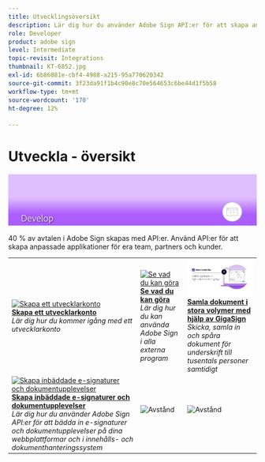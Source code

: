 ```yaml
---
title: Utvecklingsöversikt
description: Lär dig hur du använder Adobe Sign API:er för att skapa anpassade applikationer för team, partners och kunder
role: Developer
product: adobe sign
level: Intermediate
topic-revisit: Integrations
thumbnail: KT-6852.jpg
exl-id: 6b86081e-cbf4-4988-a215-95a770620342
source-git-commit: 3f23da91f1b4c90e8c70e564653c6be44d1f5b58
workflow-type: tm+mt
source-wordcount: '170'
ht-degree: 12%

---
```


# Utveckla - översikt

![Signera framkallningsbild](../assets/Hero-Develop.png)

40 % av avtalen i Adobe Sign skapas med API:er. Använd API:er för att skapa anpassade applikationer för era team, partners och kunder.

<table style="table-layout:fixed">
<tr>
  <td>
    <a href="https://www.adobe.io/apis/documentcloud/sign.html" target="_blank">
      <img alt="Skapa ett utvecklarkonto" src="../assets/Develop_Getting-Started.png" />
    </a>
    <div>
    <a href="https://www.adobe.io/apis/documentcloud/sign.html" target="_blank"><strong>Skapa ett utvecklarkonto</strong></a>
    </div>
    <em>Lär dig hur du kommer igång med ett utvecklarkonto</em>
    <br>
  </td>
  <td>
    <a href="https://www.adobe.io/apis/documentcloud/sign/docs.html" target="_blank">
      <img alt="Se vad du kan göra" src="../assets/Develop_Learn.png" />
    </a>
    <div>
    <a href="https://www.adobe.io/apis/documentcloud/sign/docs.html" target="_blank"><strong>Se vad du kan göra</strong></a>
    </div>
    <em>Lär dig hur du kan använda Adobe Sign i alla externa program</em>
    <br>
  </td>  
  <td>
    <a href="gigasign.md">
      <img alt="Samla dokument i stora volymer med hjälp av GigaSign" src="../assets/gigasign.jpg" />
    </a>
    <div>
    <a href="gigasign.md"><strong>Samla dokument i stora volymer med hjälp av GigaSign</strong></a>
    </div>
    <em>Skicka, samla in och spåra dokument för underskrift till tusentals personer samtidigt</em>
    <br>
  </td>
</tr>
<tr>
  <td>
    <a href="embeddedesignature.md">
      <img alt="Skapa inbäddade e-signaturer och dokumentupplevelser" src="assets/embeddedesignature/EmbedPart1_thumb.png" />
    </a>
    <div>
    <a href="embeddedesignature.md"><strong>Skapa inbäddade e-signaturer och dokumentupplevelser</strong></a>
    </div>
    <em>Lär dig hur du använder Adobe Sign API:er för att bädda in e-signaturer och dokumentupplevelser på dina webbplattformar och i innehålls- och dokumenthanteringssystem</em>
    <br>
  </td>
  <td>
    <img alt="Avstånd" src="../assets/Grayspacer.png" />
    <div>
    <br>
  </td>
  <td>
    <img alt="Avstånd" src="../assets/Grayspacer.png" />
    <div>
    <br>
  </td>
</tr>
</table>
